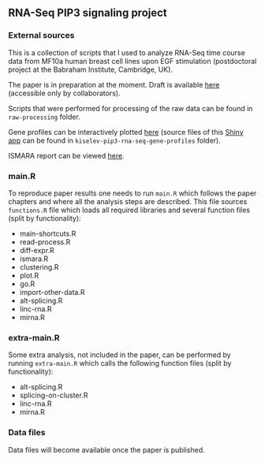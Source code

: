 ## RNA-Seq PIP3 signaling project

### External sources

This is a collection of scripts that I used to analyze RNA-Seq time course data from MF10a human breast cell lines upon EGF stimulation (postdoctoral project at the Babraham Institute, Cambridge, UK).

The paper is in preparation at the moment. Draft is available [here](https://drive.google.com/folderview?id=0B9AEJU3ZybXIYkJ1T3JubFlOSWc&usp=sharing) (accessible only by collaborators).

Scripts that were performed for processing of the raw data can be found in `raw-processing` folder.

Gene profiles can be interactively plotted [here](http://www.bioinformatics.babraham.ac.uk/shiny/kiselev-pip3-rna-seq-gene-profiles/)
(source files of this [Shiny app](http://shiny.rstudio.com/) can be found in `kiselev-pip3-rna-seq-gene-profiles` folder).

ISMARA report can be viewed [here](http://lenoverelab.org/data/2015/kiselev/ismara_report_hg19/).

### main.R

To reproduce paper results one needs to run `main.R` which follows the paper chapters and where all the analysis steps are described. This file sources `functions.R` file which loads all required libraries and several function files (split by functionality):

* main-shortcuts.R
* read-process.R
* diff-expr.R
* ismara.R
* clustering.R
* plot.R
* go.R
* import-other-data.R
* alt-splicing.R
* linc-rna.R
* mirna.R

### extra-main.R

Some extra analysis, not included in the paper, can be performed by running `extra-main.R` which calls the following function files (split by functionality):

* alt-splicing.R
* splicing-on-cluster.R
* linc-rna.R
* mirna.R

### Data files

Data files will become available once the paper is published.
